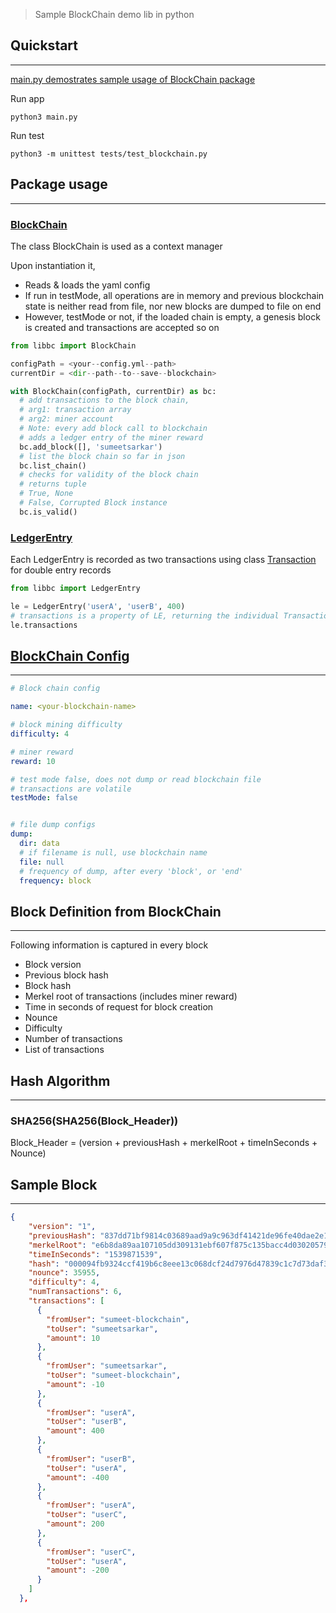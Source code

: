 > Sample BlockChain demo lib in python

## Quickstart
----------------------------------

[main.py demostrates sample usage of BlockChain package](main.py)

Run app
```
python3 main.py
```

Run test
```
python3 -m unittest tests/test_blockchain.py
```

## Package usage
----------------------------------

### [BlockChain](libbc/blockchain.py)

The class BlockChain is used as a context manager

Upon instantiation it,
  - Reads & loads the yaml config
  - If run in testMode, all operations are in memory and previous blockchain state is neither read from file, nor new blocks are dumped to file on end
  - However, testMode or not, if the loaded chain is empty, a genesis block is created and transactions are accepted so on 

```python
from libbc import BlockChain

configPath = <your--config.yml--path>
currentDir = <dir--path--to--save--blockchain>

with BlockChain(configPath, currentDir) as bc:
  # add transactions to the block chain,
  # arg1: transaction array
  # arg2: miner account
  # Note: every add block call to blockchain
  # adds a ledger entry of the miner reward
  bc.add_block([], 'sumeetsarkar')
  # list the block chain so far in json
  bc.list_chain()
  # checks for validity of the block chain
  # returns tuple
  # True, None
  # False, Corrupted Block instance 
  bc.is_valid()
```

### [LedgerEntry](libbc/ledgerentry.py)

Each LedgerEntry is recorded as two transactions using class [Transaction](libbc/transaction.py) for double entry records

```python
from libbc import LedgerEntry

le = LedgerEntry('userA', 'userB', 400)
# transactions is a property of LE, returning the individual Transaction instances array
le.transactions
```

## [BlockChain Config](config.yml)
----------------------------------
```yaml
# Block chain config

name: <your-blockchain-name>

# block mining difficulty
difficulty: 4

# miner reward
reward: 10

# test mode false, does not dump or read blockchain file
# transactions are volatile
testMode: false


# file dump configs
dump:
  dir: data
  # if filename is null, use blockchain name
  file: null
  # frequency of dump, after every 'block', or 'end'
  frequency: block

```

## Block Definition from BlockChain
----------------------------------

Following information is captured in every block
- Block version
- Previous block hash
- Block hash
- Merkel root of transactions (includes miner reward)
- Time in seconds of request for block creation
- Nounce
- Difficulty
- Number of transactions
- List of transactions


## Hash Algorithm
----------------------------------

### SHA256(SHA256(Block_Header))

Block_Header = (version + previousHash + merkelRoot + timeInSeconds + Nounce)


## Sample Block
----------------------------------
```json
{
    "version": "1",
    "previousHash": "837dd71bf9814c03689aad9a9c963df41421de96fe40dae2e1b56898d3aeb5c7",
    "merkelRoot": "e6b8da89aa107105dd309131ebf607f875c135bacc4d030205794e224b1f7d01",
    "timeInSeconds": "1539871539",
    "hash": "000094fb9324ccf419b6c8eee13c068dcf24d7976d47839c1c7d73daf35c4f9a",
    "nounce": 35955,
    "difficulty": 4,
    "numTransactions": 6,
    "transactions": [
      {
        "fromUser": "sumeet-blockchain",
        "toUser": "sumeetsarkar",
        "amount": 10
      },
      {
        "fromUser": "sumeetsarkar",
        "toUser": "sumeet-blockchain",
        "amount": -10
      },
      {
        "fromUser": "userA",
        "toUser": "userB",
        "amount": 400
      },
      {
        "fromUser": "userB",
        "toUser": "userA",
        "amount": -400
      },
      {
        "fromUser": "userA",
        "toUser": "userC",
        "amount": 200
      },
      {
        "fromUser": "userC",
        "toUser": "userA",
        "amount": -200
      }
    ]
  },
```